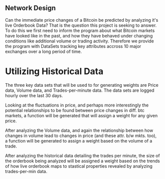 ## Network Design 
Can the immediate price changes of a Bitcoin be predicted by analyzing
it's live Orderbook Data? That is the question this project is seeking
to answer. To do this we first need to inform the program about what 
Bitcoin markets have looked like in the past, and how they have behaved
under changing conditions like additional volume or trading activity. 
Therefore we provide the program with DataSets tracking key attributes 
accross 10 major exchanges over a long period of time. 

# Utilizing Historical Data 
The three key data sets that will be used to for generating weights are
Price data, Volume data, and Trades-per-minute data. The data sets are
logged hourly over the last 30 days. 

Looking at the fluctuations in price, and perhaps more interestingly the 
potential relationships to be found between price changes in diff. btc 
markets, a function will be generated that will assign a weight for any
given price. 

After analyzing the Volume data, and again the relationship between how
changes in volume lead to changes in price (and these attr. b/w mkts. too), 
a function will be generated to assign a weight based on the volume of a trade. 

After analyzing the historical data detailing the trades per minute, the
size of the orderbook being analyzed will be assigned a weight based on the
trends of how live orderbook maps to stastical properties revealed by 
analyzing trades-per-min data. 

 